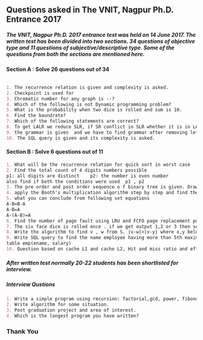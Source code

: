 ## Questions asked in The VNIT, Nagpur Ph.D. Entrance 2017

##### The VNIT, Nagpur Ph.D. 2017 entrance test was held on 14 June 2017. The written test  has been divided into two sections. 34 questions of objective type and 11 questions of subjective/descriptive type. Some of the questions from both the sections are mentioned here.

#### Section A : Solve 26 questions out of 34

```markdown

1. The recurrence relation is given and complexity is asked.
2. Checkpoint is used for
3. Chromatic number for any graph is --?
4. Which of the following is not Dynamic programming problem?
5. What is the probability when two dice is rolled and sum is 10.
6. Find the baundrate?
7. Which of the following statements are correct?
8. To get LALR we reduce SLR, if SR conflict in SLR whether it is in LALR?
9. the grammar is given  and we have to find grammar after removing left recession.
10. The SQL query is given and its complexity is asked.
```

#### Section B : Solve 6 questions out of 11

```markdown
1. What will be the recurrence relation for quick sort in worst case
2. Find the total count of 4 digits numbers possible 
p1: all digits are distinct    p2: the number is even number
also find if both the conditions were used  p1 , p2
3. The pre order and post order sequence o f binary tree is given. Draw the binary tree,
4. apply the Booth's multiplication algorithm step by step and find the solution for given 2's complement representation  
5. what you can conclude from following set equations
A-B=B-A
A-B=A
A-(A-B)=A
6. Find the number of page fault using LRU and FCFO page replacement policy. Also tell which one is best. What happen if number of frames are increased by '1' in FCFO policy.
7. The six face dice is rolled once . if we get output 1,2 or 3 then second dice is rolled. What is the probability that sum is at least 6.
8. Write the algorithm to find v , w from S. |v-w|>|x-y| where x,y belongs to S.
9. Write SQL query to find the name employee having more than 5th maximum salary.
table emp(ename, salary)
10. Question based on cache L1 and cache L2, Hit and miss ratio and effective access time.
```

##### _After written test normally 20-22 students has been shortlisted for interview._

##### Interview Qustions

```markdown
1. Write a simple program using recursion: factorial,gcd, power, fibonacci and string function without using library function.
2. Write algorithm for some situation.
3. Post graduation project and area of interest.
4. Which is the longest program you have written? 

```

### Thank You
